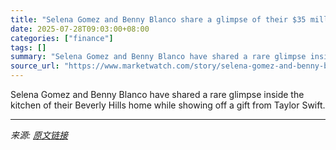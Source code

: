 ```yaml
---
title: "Selena Gomez and Benny Blanco share a glimpse of their $35 million Beverly Hills mansion"
date: 2025-07-28T09:03:00+08:00
categories: ["finance"]
tags: []
summary: "Selena Gomez and Benny Blanco have shared a rare glimpse inside the kitchen of their Beverly Hills home while showing off a gift from Taylor Swift."
source_url: "https://www.marketwatch.com/story/selena-gomez-and-benny-blanco-share-a-glimpse-of-their-35-million-beverly-hills-mansion-b28d3e1f?mod=mw_rss_topstories"
---
```


Selena Gomez and Benny Blanco have shared a rare glimpse inside the kitchen of their Beverly Hills home while showing off a gift from Taylor Swift.

---

*来源: [原文链接](https://www.marketwatch.com/story/selena-gomez-and-benny-blanco-share-a-glimpse-of-their-35-million-beverly-hills-mansion-b28d3e1f?mod=mw_rss_topstories)*

